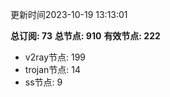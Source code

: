 更新时间2023-10-19 13:13:01

**总订阅: 73**
**总节点: 910**
**有效节点: 222**
- v2ray节点: 199
- trojan节点: 14
- ss节点: 9
